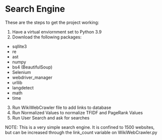 # Search Engine
These are the steps to get the project working:

1. Have a virtual enviornment set to Python 3.9
2. Download the following packages:
- sqllite3
- re
- ast
- numpy
- bs4 (BeautifulSoup)
- Selenium
- webdriver_manager
- urllib
- langdetect
- math
- time

3. Run WikiWebCrawler file to add links to database
4. Run Normalized Values to normalize TFIDF and PageRank Values
5. Run User Search and ask for searches

NOTE: This is a very simple search engine. It is confined to 1500 websites, but can be increased through the link_count variable on WikiWebCrawler.py